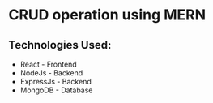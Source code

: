 # CRUD operation using MERN

## Technologies Used:

- React - Frontend
- NodeJs - Backend
- ExpressJs - Backend
- MongoDB - Database